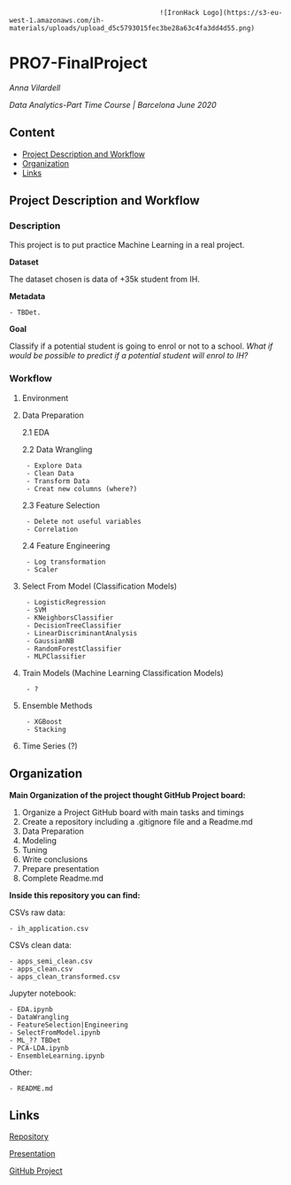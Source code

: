                                           ![IronHack Logo](https://s3-eu-west-1.amazonaws.com/ih-materials/uploads/upload_d5c5793015fec3be28a63c4fa3dd4d55.png)

# PRO7-FinalProject


*Anna Vilardell*

*Data Analytics-Part Time Course | Barcelona June 2020*



## Content
- [Project Description and Workflow](#Project_Description_and_Workflow)
- [Organization](#Organization)
- [Links](#Links)



## Project Description and Workflow


### Description

This project is to put practice Machine Learning in a real project.

**Dataset**

The dataset chosen is data of +35k student from IH.

**Metadata**
 
    - TBDet.


**Goal**

Classify if a potential student is going to enrol or not to a school. *What if would be possible to predict if a potential student will enrol to IH?*




### Workflow

1. Environment

2. Data Preparation

    2.1 EDA
    
    2.2 Data Wrangling
    
        - Explore Data
        - Clean Data
        - Transform Data
        - Creat new columns (where?)
    
    2.3 Feature Selection  
    
        - Delete not useful variables
        - Correlation      
    
    2.4 Feature Engineering
    
        - Log transformation
        - Scaler
        

3. Select From Model (Classification Models)
        
        - LogisticRegression
        - SVM
        - KNeighborsClassifier
        - DecisionTreeClassifier
        - LinearDiscriminantAnalysis
        - GaussianNB
        - RandomForestClassifier
        - MLPClassifier

4. Train Models (Machine Learning Classification Models)

        - ?
   
5. Ensemble Methods

        - XGBoost
        - Stacking

6. Time Series (?)


## Organization

**Main Organization of the project thought GitHub Project board:**

1. Organize a Project GitHub board with main tasks and timings
2. Create a repository including a .gitignore file and a Readme.md
3. Data Preparation
4. Modeling
5. Tuning
6. Write conclusions
7. Prepare presentation
7. Complete Readme.md


**Inside this repository you can find:**

CSVs raw data:

    - ih_application.csv

CSVs clean data:

    - apps_semi_clean.csv
    - apps_clean.csv
    - apps_clean_transformed.csv


Jupyter notebook:

    - EDA.ipynb
    - DataWrangling
    - FeatureSelection|Engineering
    - SelectFromModel.ipynb
    - ML_?? TBDet
    - PCA-LDA.ipynb
    - EnsembleLearning.ipynb


Other:

    - README.md



## Links 

[Repository](https://github.com/AnnaVilardell/PR07-FinalProject/tree/dev)

[Presentation](TBDet)

[GitHub Project](https://github.com/AnnaVilardell/PR07-FinalProject/projects/1?add_cards_query=is%3Aopen)
